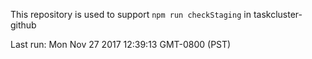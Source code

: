This repository is used to support `npm run checkStaging` in taskcluster-github

Last run: Mon Nov 27 2017 12:39:13 GMT-0800 (PST)